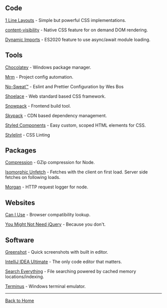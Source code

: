 ## Code

[1 Line Layouts](https://1linelayouts.glitch.me/) - Simple but powerful CSS implementations.

[content-visibility](https://caniuse.com/css-content-visibility) - Native CSS feature for on demand DOM rendering.

[Dynamic Imports](https://caniuse.com/es6-module-dynamic-import) - ES2020 feature to use async/await module loading.

## Tools

[Chocolatey](https://chocolatey.org/) - Windows package manager.

[Mrm](https://mrm.js.org/) - Project config automation.

[No-Sweat™](https://github.com/wesbos/eslint-config-wesbos) - Eslint and Prettier Configuration by Wes Bos

[Shoelace](https://shoelace.style/) - Web standard based CSS framework.

[Snowpack](https://www.snowpack.dev/) - Frontend build tool.

[Skypack](https://www.skypack.dev/) - CDN based dependency management.

[Styled Components](https://styled-components.com/) - Easy custom, scoped HTML elements for CSS.

[Stylelint](https://stylelint.io/) - CSS Linting

## Packages

[Compression](https://github.com/expressjs/compression) - GZip compression for Node.

[Isomorphic Unfetch](https://www.skypack.dev/npm/isomorphic-unfetch) - Fetches with the client on first load. Server side fetches on following loads.

[Morgan](https://github.com/expressjs/morgan) - HTTP request logger for node.

## Websites

[Can I Use](https://caniuse.com/) - Browser compatibility lookup.

[You Might Not Need jQuery](http://youmightnotneedjquery.com/) - Because you don't.

## Software

[Greenshot](https://getgreenshot.org/) - Quick screenshots with built in editor.

[IntelliJ IDEA Ultimate](https://www.jetbrains.com/idea/) - The only code editor that matters.

[Search Everything](https://www.voidtools.com/) - File searching powered by cached memory locations/indexing.

[Terminus](https://eugeny.github.io/terminus/) - Windows terminal emulator.

<hr>

[Back to Home](https://github.com/eglove)
